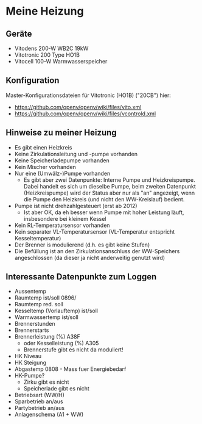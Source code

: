 # Meine Heizung

## Geräte
- Vitodens 200-W WB2C 19kW 
- Vitotronic 200 Type HO1B
- Vitocell 100-W Warmwasserspeicher

## Konfiguration
Master-Konfigurationsdateien für Vitotronic (HO1B) ("20CB") hier:
* https://github.com/openv/openv/wiki/files/vito.xml
* https://github.com/openv/openv/wiki/files/vcontrold.xml

## Hinweise zu meiner Heizung

* Es gibt einen Heizkreis
* Keine Zirkulationsleitung und -pumpe vorhanden
* Keine Speicherladepumpe vorhanden
* Kein Mischer vorhanden
* Nur eine (Umwälz-)Pumpe vorhanden
  * Es gibt aber zwei Datenpunkte: Interne Pumpe und Heizkreispumpe. Dabei handelt es sich um dieselbe Pumpe, beim zweiten Datenpunkt (Heizkreispumpe) wird der Status aber nur als "an" angezeigt, wenn die Pumpe den Heizkreis (und nicht den WW-Kreislauf) bedient.
* Pumpe ist nicht drehzahlgesteuert (erst ab 2012)
  * Ist aber OK, da eh besser wenn Pumpe mit hoher Leistung läuft, insbesondere bei kleinem Kessel
* Kein RL-Temperatursensor vorhanden
* Kein separater VL-Temperatursensor (VL-Temperatur entspricht Kesseltemperatur)
* Der Brenner is modulierend (d.h. es gibt keine Stufen)
* Die Befüllung ist an den Zirkulationsanschluss der WW-Speichers angeschlossen (da dieser ja nicht anderweitig genutzt wird)

## Interessante Datenpunkte zum Loggen
- Aussentemp
- Raumtemp ist/soll 0896/
- Raumtemp red. soll
- Kesseltemp (Vorlauftemp) ist/soll
- Warmwassertemp ist/soll
- Brennerstunden
- Brennerstarts
- Brennerleistung (%) A38F
    - oder Kesselleistung (%) A305
    - Brennerstufe gibt es nicht da moduliert!
- HK Niveau
- HK Steigung
- Abgastemp 0808 - Mass fuer Energiebedarf
- HK-Pumpe?
    - Zirku gibt es nicht
    - Speicherlade gibt es nicht
- Betriebsart (WW/H)
- Sparbetrieb an/aus
- Partybetrieb an/aus
- Anlagenschema (A1 + WW)
